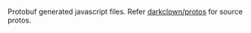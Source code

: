 Protobuf generated javascript files. Refer [darkclown/protos](https://github.com/darkclown97/protos) for source protos.
